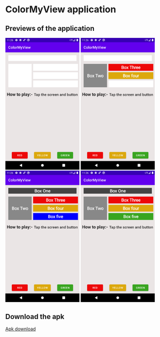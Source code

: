 # ColorMyView application

## Previews of the application

<img title="" src="https://github.com/abhishek123-bit/CDN/blob/main/ColorMyView%20app/01.png?raw=true" alt="" width="231">
<img title="" src="https://github.com/abhishek123-bit/CDN/blob/main/ColorMyView%20app/02.png?raw=true" alt="" width="231">
<img title="" src="https://github.com/abhishek123-bit/CDN/blob/main/ColorMyView%20app/03.png?raw=true" alt="" width="231">
<img title="" src="https://github.com/abhishek123-bit/CDN/blob/main/ColorMyView%20app/04.png?raw=true" alt="" width="231">

## Download the apk

[Apk download](https://github.com/abhishek123-bit/Codelab/releases/download/0.0.2/app-debug.apk)

